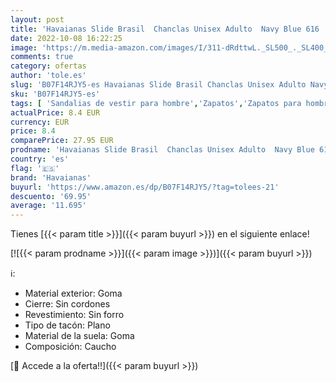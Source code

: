 ```yaml
---
layout: post
title: 'Havaianas Slide Brasil  Chanclas Unisex Adulto  Navy Blue 616  37/38 EU'
date: 2022-10-08 16:22:25
image: 'https://m.media-amazon.com/images/I/311-dRdttwL._SL500_._SL400_.jpg'
comments: true
category: ofertas
author: 'tole.es'
slug: 'B07F14RJY5-es Havaianas Slide Brasil Chanclas Unisex Adulto Navy Blue...'
sku: 'B07F14RJY5-es'
tags: [ 'Sandalias de vestir para hombre','Zapatos','Zapatos para hombre','Zapatos y complementos','chanclas','havaianas','🇪🇸', ]
actualPrice: 8.4 EUR
currency: EUR
price: 8.4
comparePrice: 27.95 EUR
prodname: 'Havaianas Slide Brasil  Chanclas Unisex Adulto  Navy Blue 616  37/38 EU'
country: 'es'
flag: '🇪🇸'
brand: 'Havaianas'
buyurl: 'https://www.amazon.es/dp/B07F14RJY5/?tag=tolees-21'
descuento: '69.95'
average: '11.695'
---
```


Tienes [{{< param title >}}]({{< param buyurl >}}) en el siguiente enlace!

[![{{< param prodname >}}]({{< param image >}})]({{< param buyurl >}})

ℹ️:

- Material exterior: Goma
- Cierre: Sin cordones
- Revestimiento: Sin forro
- Tipo de tacón: Plano
- Material de la suela: Goma
- Composición: Caucho

[🛒 Accede a la oferta!!]({{< param buyurl >}})
